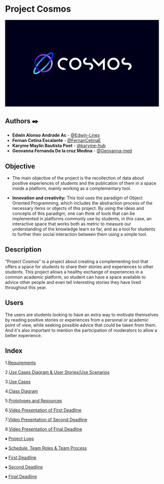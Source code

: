 # Project Cosmos

![Logo](https://github.com/Edwin-Lines/Project-Cosmos/blob/Second-Deadline/Resources/Images/ProjectCosmos_LogoBeta.png)

## Authors ✒️
* **Edwin Alonso Andrade Ac** - [@Edwin-Lines](https://github.com/Edwin-Lines "@Edwin-Lines")
* **Fernan Cetina Escalante** - [@FernanCetinaE](https://github.com/FernanCetinaE "@FernanCetinaE") 
* **Karyme Maylin Bautista Poot** - [@karyme-hub](https://github.com/karyme-hub "@karyme-hub")
* **Geovanna Fernanda De la cruz Medina** - [@Geovanna-med](https://github.com/Geovanna-med "@Geovanna-med")

## Objective
* The main objective of the project is the recollection of data about positive experiences of students and the publication of them in a space inside a platform, mainly working as a complementary tool.

* **Innovation and creativity:** This tool uses the paradigm of Object Oriented Programming, which includes the abstraction process of the necessary items or objects of this project. By using the ideas and concepts of this paradigm, one can think of tools that can be implemented in platforms commonly use by students, in this case, an interactive space that works both as metric to measure our understanding of the knowledge learn so far, and as a tool for students to further their social interaction between them using a simple tool.


## Description
“Project Cosmos” is a project about creating a complementing tool that offers a space for students to share their stories and experiences to other students. This project allows a healthy exchange of experiences in a common academic platform, so student can have a space available to advice other people and even tell interesting stories they have lived throughout this year.

## Users
The users are students looking to have an extra way to motivate themselves by reading positive stories or experiences from a personal or academic point of view, while seeking possible advice that could be taken from them. And it's also important to mention the participation of moderators to allow a better experience.

## Index
1.[Requirements](https://github.com/Edwin-Lines/Project-Cosmos/blob/Third-Deadline/Documentation/Requirements/Requirements.md "Requirements")

2.[Use Cases Diagram & User Stories/Use Scenarios](https://github.com/Edwin-Lines/Project-Cosmos/tree/Third-Deadline/Documentation/Use%20Cases%20Diagram,%20User%20Stories%20&%20Use%20Scenarios "Use Cases Diagram & User Stories/Use Scenarios")

3.[Use Cases](https://github.com/Edwin-Lines/Project-Cosmos/blob/Third-Deadline/Documentation/Use%20Cases%20Diagram,%20User%20Stories%20&%20Use%20Scenarios/USE%20CASE%201.pdf "Use Cases")

4.[Class Diagram](https://github.com/Edwin-Lines/Project-Cosmos/blob/Third-Deadline/Documentation/Prototypes%20and%20Resources/Class%20Diagram.md "Class Diagram")

5.[Prototypes and Resources](https://github.com/Edwin-Lines/Project-Cosmos/tree/Third-Deadline/Documentation/Prototypes%20and%20Resources "Prototypes and Resources")

6.[Video Presentation of First Deadline](https://youtu.be/SEaFV820FSQ "Video Presentation")

7.[Video Presentation of Second Deadline](https://www.youtube.com/watch?v=Q4KA9vgYj90 "Video Presentation")

8.[Video Presentation of Final Deadline](https://www.youtube.com/watch?v=sObvFmhgl40 "Video Presentation")

♦ [Project Logs](https://github.com/Edwin-Lines/Project-Cosmos/tree/Third-Deadline/Documentation/Project%20Logs "Project Logs")

♦ [Schedule, Team Roles & Team Process](https://github.com/Edwin-Lines/Project-Cosmos/tree/Third-Deadline/Documentation/Schedule,%20Team%20Roles%20&%20Team%20Process "Schedule, Team Roles & Team Process")

♦ [First Deadline](https://github.com/Edwin-Lines/Project-Cosmos/blob/Third-Deadline/Documentation/First%20Deadline.md "First Deadline")

♦ [Second Deadline](https://github.com/Edwin-Lines/Project-Cosmos/blob/Third-Deadline/Documentation/Second%20Deadline.md "Second Deadline")

♦ [Final Deadline](https://github.com/Edwin-Lines/Project-Cosmos/blob/Third-Deadline/Documentation/Final%20Deadline.md "Third Deadline")

